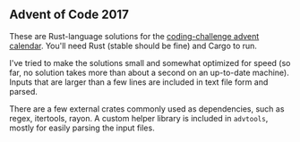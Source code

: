 ## Advent of Code 2017

These are Rust-language solutions for
the [coding-challenge advent calendar](http://adventofcode.com/2017).  You'll
need Rust (stable should be fine) and Cargo to run.

I've tried to make the solutions small and somewhat optimized for speed (so far,
no solution takes more than about a second on an up-to-date machine).  Inputs
that are larger than a few lines are included in text file form and parsed.

There are a few external crates commonly used as dependencies, such as regex,
itertools, rayon.  A custom helper library is included in `advtools`, mostly for
easily parsing the input files.
